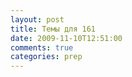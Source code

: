 ```yaml
---
layout: post
title: Темы для 161
date: 2009-11-10T12:51:00
comments: true
categories: prep
---
```


